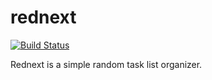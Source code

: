 rednext
=======

[![Build Status](https://github.com/limansky/rednext/actions/workflows/ci.yml/badge.svg)](https://github.com/limansky/rednext/actions/workflows/ci.yml)

Rednext is a simple random task list organizer.
